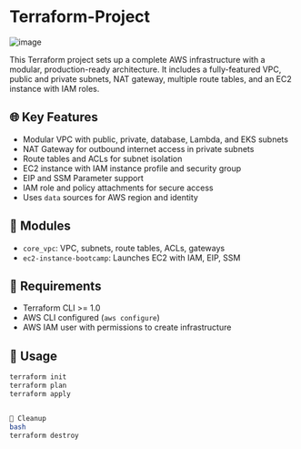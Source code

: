 # Terraform-Project

![image](https://github.com/user-attachments/assets/e4bd9d00-5de2-4c77-acf4-e7befb4b9dd3)


This Terraform project sets up a complete AWS infrastructure with a modular, production-ready architecture. It includes a fully-featured VPC, public and private subnets, NAT gateway, multiple route tables, and an EC2 instance with IAM roles.

## 🌐 Key Features

- Modular VPC with public, private, database, Lambda, and EKS subnets
- NAT Gateway for outbound internet access in private subnets
- Route tables and ACLs for subnet isolation
- EC2 instance with IAM instance profile and security group
- EIP and SSM Parameter support
- IAM role and policy attachments for secure access
- Uses `data` sources for AWS region and identity

## 🧱 Modules

- `core_vpc`: VPC, subnets, route tables, ACLs, gateways
- `ec2-instance-bootcamp`: Launches EC2 with IAM, EIP, SSM

## 🔧 Requirements

- Terraform CLI >= 1.0
- AWS CLI configured (`aws configure`)
- AWS IAM user with permissions to create infrastructure

## 🚀 Usage

```bash
terraform init
terraform plan
terraform apply


🧹 Cleanup
bash
terraform destroy
